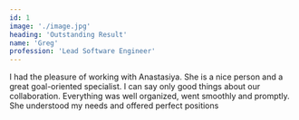 ```yaml
---
id: 1
image: './image.jpg'
heading: 'Outstanding Result'
name: 'Greg'
profession: 'Lead Software Engineer'
---
```

I had the pleasure of working with Anastasiya. She is a nice person and a great goal-oriented specialist. I can say only good things about our collaboration. Everything was well organized, went smoothly and promptly. She understood my needs and offered perfect positions